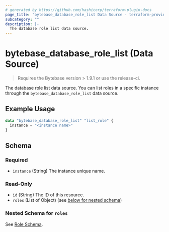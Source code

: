 ```yaml
---
# generated by https://github.com/hashicorp/terraform-plugin-docs
page_title: "bytebase_database_role_list Data Source - terraform-provider-bytebase"
subcategory: ""
description: |-
  The database role list data source.
---
```


# bytebase_database_role_list (Data Source)

> Requires the Bytebase version > 1.9.1 or use the release-ci.

The database role list data source. You can list roles in a specific instance through the `bytebase_database_role_list` data source.

## Example Usage

```terraform
data "bytebase_database_role_list" "list_role" {
  instance = "<instance name>"
}
```

## Schema

### Required

- `instance` (String) The instance unique name.

### Read-Only

- `id` (String) The ID of this resource.
- `roles` (List of Object) (see [below for nested schema](#nestedatt--roles))

<a id="nestedatt--roles"></a>

### Nested Schema for `roles`

See [Role Schema](https://registry.terraform.io/providers/bytebase/bytebase/latest/docs/data-sources/database_role#schema).
